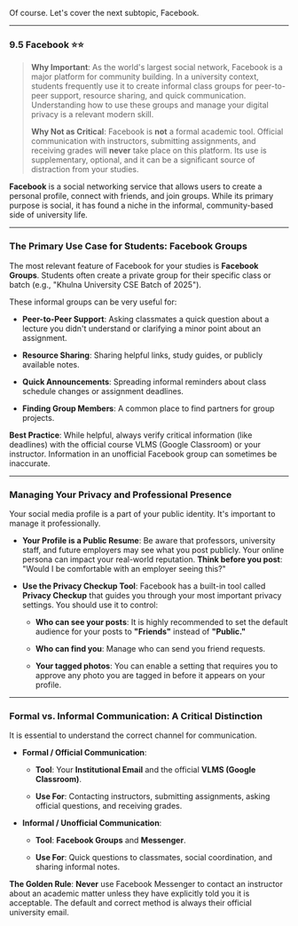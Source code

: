 Of course. Let's cover the next subtopic, Facebook.

---

### 9.5 Facebook ⭐⭐

> **Why Important**: As the world's largest social network, Facebook is a major platform for community building. In a university context, students frequently use it to create informal class groups for peer-to-peer support, resource sharing, and quick communication. Understanding how to use these groups and manage your digital privacy is a relevant modern skill.
> 
> **Why Not as Critical**: Facebook is **not** a formal academic tool. Official communication with instructors, submitting assignments, and receiving grades will **never** take place on this platform. Its use is supplementary, optional, and it can be a significant source of distraction from your studies.

**Facebook** is a social networking service that allows users to create a personal profile, connect with friends, and join groups. While its primary purpose is social, it has found a niche in the informal, community-based side of university life.

---

### The Primary Use Case for Students: Facebook Groups

The most relevant feature of Facebook for your studies is **Facebook Groups**. Students often create a private group for their specific class or batch (e.g., "Khulna University CSE Batch of 2025").

These informal groups can be very useful for:

- **Peer-to-Peer Support**: Asking classmates a quick question about a lecture you didn't understand or clarifying a minor point about an assignment.
    
- **Resource Sharing**: Sharing helpful links, study guides, or publicly available notes.
    
- **Quick Announcements**: Spreading informal reminders about class schedule changes or assignment deadlines.
    
- **Finding Group Members**: A common place to find partners for group projects.
    

**Best Practice**: While helpful, always verify critical information (like deadlines) with the official course VLMS (Google Classroom) or your instructor. Information in an unofficial Facebook group can sometimes be inaccurate.

---

### Managing Your Privacy and Professional Presence

Your social media profile is a part of your public identity. It's important to manage it professionally.

- **Your Profile is a Public Resume**: Be aware that professors, university staff, and future employers may see what you post publicly. Your online persona can impact your real-world reputation. **Think before you post**: "Would I be comfortable with an employer seeing this?"
    
- **Use the Privacy Checkup Tool**: Facebook has a built-in tool called **Privacy Checkup** that guides you through your most important privacy settings. You should use it to control:
    
    - **Who can see your posts**: It is highly recommended to set the default audience for your posts to **"Friends"** instead of **"Public."**
        
    - **Who can find you**: Manage who can send you friend requests.
        
    - **Your tagged photos**: You can enable a setting that requires you to approve any photo you are tagged in before it appears on your profile.
        

---

### Formal vs. Informal Communication: A Critical Distinction

It is essential to understand the correct channel for communication.

- **Formal / Official Communication**:
    
    - **Tool**: Your **Institutional Email** and the official **VLMS (Google Classroom)**.
        
    - **Use For**: Contacting instructors, submitting assignments, asking official questions, and receiving grades.
        
- **Informal / Unofficial Communication**:
    
    - **Tool**: **Facebook Groups** and **Messenger**.
        
    - **Use For**: Quick questions to classmates, social coordination, and sharing informal notes.
        

**The Golden Rule**: **Never** use Facebook Messenger to contact an instructor about an academic matter unless they have explicitly told you it is acceptable. The default and correct method is always their official university email.